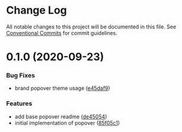 # Change Log

All notable changes to this project will be documented in this file.
See [Conventional Commits](https://conventionalcommits.org) for commit guidelines.

# 0.1.0 (2020-09-23)


### Bug Fixes

* brand popover theme usage ([e45daf9](https://github.com/vtex/onda/commit/e45daf95b427cc01e0b44a5febc3d29a77c15a5b))


### Features

* add base popover readme ([de45054](https://github.com/vtex/onda/commit/de4505430bf466ac5d846815ed560fcdbd8bc755))
* initial implementation of popover ([85f05c1](https://github.com/vtex/onda/commit/85f05c1d9a90fde7f28f5582f7cca3891a02c700))

